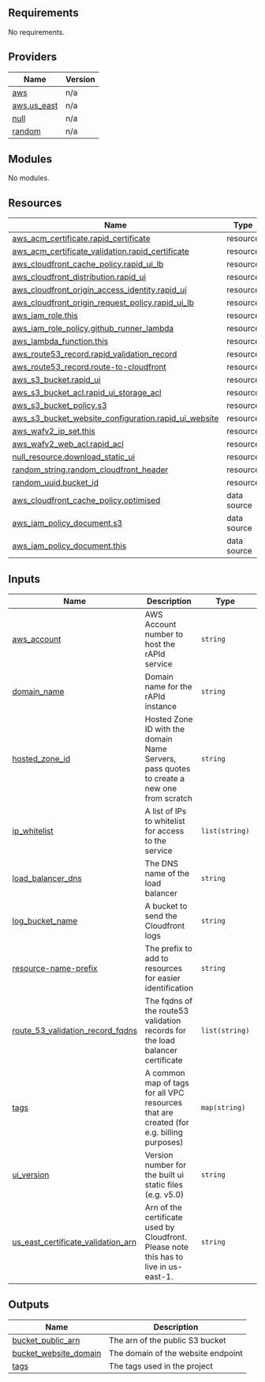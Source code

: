 <!-- BEGIN_TF_DOCS -->
## Requirements

No requirements.

## Providers

| Name | Version |
|------|---------|
| <a name="provider_aws"></a> [aws](#provider\_aws) | n/a |
| <a name="provider_aws.us_east"></a> [aws.us\_east](#provider\_aws.us\_east) | n/a |
| <a name="provider_null"></a> [null](#provider\_null) | n/a |
| <a name="provider_random"></a> [random](#provider\_random) | n/a |

## Modules

No modules.

## Resources

| Name | Type |
|------|------|
| [aws_acm_certificate.rapid_certificate](https://registry.terraform.io/providers/hashicorp/aws/latest/docs/resources/acm_certificate) | resource |
| [aws_acm_certificate_validation.rapid_certificate](https://registry.terraform.io/providers/hashicorp/aws/latest/docs/resources/acm_certificate_validation) | resource |
| [aws_cloudfront_cache_policy.rapid_ui_lb](https://registry.terraform.io/providers/hashicorp/aws/latest/docs/resources/cloudfront_cache_policy) | resource |
| [aws_cloudfront_distribution.rapid_ui](https://registry.terraform.io/providers/hashicorp/aws/latest/docs/resources/cloudfront_distribution) | resource |
| [aws_cloudfront_origin_access_identity.rapid_ui](https://registry.terraform.io/providers/hashicorp/aws/latest/docs/resources/cloudfront_origin_access_identity) | resource |
| [aws_cloudfront_origin_request_policy.rapid_ui_lb](https://registry.terraform.io/providers/hashicorp/aws/latest/docs/resources/cloudfront_origin_request_policy) | resource |
| [aws_iam_role.this](https://registry.terraform.io/providers/hashicorp/aws/latest/docs/resources/iam_role) | resource |
| [aws_iam_role_policy.github_runner_lambda](https://registry.terraform.io/providers/hashicorp/aws/latest/docs/resources/iam_role_policy) | resource |
| [aws_lambda_function.this](https://registry.terraform.io/providers/hashicorp/aws/latest/docs/resources/lambda_function) | resource |
| [aws_route53_record.rapid_validation_record](https://registry.terraform.io/providers/hashicorp/aws/latest/docs/resources/route53_record) | resource |
| [aws_route53_record.route-to-cloudfront](https://registry.terraform.io/providers/hashicorp/aws/latest/docs/resources/route53_record) | resource |
| [aws_s3_bucket.rapid_ui](https://registry.terraform.io/providers/hashicorp/aws/latest/docs/resources/s3_bucket) | resource |
| [aws_s3_bucket_acl.rapid_ui_storage_acl](https://registry.terraform.io/providers/hashicorp/aws/latest/docs/resources/s3_bucket_acl) | resource |
| [aws_s3_bucket_policy.s3](https://registry.terraform.io/providers/hashicorp/aws/latest/docs/resources/s3_bucket_policy) | resource |
| [aws_s3_bucket_website_configuration.rapid_ui_website](https://registry.terraform.io/providers/hashicorp/aws/latest/docs/resources/s3_bucket_website_configuration) | resource |
| [aws_wafv2_ip_set.this](https://registry.terraform.io/providers/hashicorp/aws/latest/docs/resources/wafv2_ip_set) | resource |
| [aws_wafv2_web_acl.rapid_acl](https://registry.terraform.io/providers/hashicorp/aws/latest/docs/resources/wafv2_web_acl) | resource |
| [null_resource.download_static_ui](https://registry.terraform.io/providers/hashicorp/null/latest/docs/resources/resource) | resource |
| [random_string.random_cloudfront_header](https://registry.terraform.io/providers/hashicorp/random/latest/docs/resources/string) | resource |
| [random_uuid.bucket_id](https://registry.terraform.io/providers/hashicorp/random/latest/docs/resources/uuid) | resource |
| [aws_cloudfront_cache_policy.optimised](https://registry.terraform.io/providers/hashicorp/aws/latest/docs/data-sources/cloudfront_cache_policy) | data source |
| [aws_iam_policy_document.s3](https://registry.terraform.io/providers/hashicorp/aws/latest/docs/data-sources/iam_policy_document) | data source |
| [aws_iam_policy_document.this](https://registry.terraform.io/providers/hashicorp/aws/latest/docs/data-sources/iam_policy_document) | data source |

## Inputs

| Name | Description | Type | Default | Required |
|------|-------------|------|---------|:--------:|
| <a name="input_aws_account"></a> [aws\_account](#input\_aws\_account) | AWS Account number to host the rAPId service | `string` | n/a | yes |
| <a name="input_domain_name"></a> [domain\_name](#input\_domain\_name) | Domain name for the rAPId instance | `string` | n/a | yes |
| <a name="input_hosted_zone_id"></a> [hosted\_zone\_id](#input\_hosted\_zone\_id) | Hosted Zone ID with the domain Name Servers, pass quotes to create a new one from scratch | `string` | n/a | yes |
| <a name="input_ip_whitelist"></a> [ip\_whitelist](#input\_ip\_whitelist) | A list of IPs to whitelist for access to the service | `list(string)` | n/a | yes |
| <a name="input_load_balancer_dns"></a> [load\_balancer\_dns](#input\_load\_balancer\_dns) | The DNS name of the load balancer | `string` | n/a | yes |
| <a name="input_log_bucket_name"></a> [log\_bucket\_name](#input\_log\_bucket\_name) | A bucket to send the Cloudfront logs | `string` | n/a | yes |
| <a name="input_resource-name-prefix"></a> [resource-name-prefix](#input\_resource-name-prefix) | The prefix to add to resources for easier identification | `string` | n/a | yes |
| <a name="input_route_53_validation_record_fqdns"></a> [route\_53\_validation\_record\_fqdns](#input\_route\_53\_validation\_record\_fqdns) | The fqdns of the route53 validation records for the load balancer certificate | `list(string)` | `[]` | no |
| <a name="input_tags"></a> [tags](#input\_tags) | A common map of tags for all VPC resources that are created (for e.g. billing purposes) | `map(string)` | n/a | yes |
| <a name="input_ui_version"></a> [ui\_version](#input\_ui\_version) | Version number for the built ui static files (e.g. v5.0) | `string` | n/a | yes |
| <a name="input_us_east_certificate_validation_arn"></a> [us\_east\_certificate\_validation\_arn](#input\_us\_east\_certificate\_validation\_arn) | Arn of the certificate used by Cloudfront. Please note this has to live in us-east-1. | `string` | n/a | yes |

## Outputs

| Name | Description |
|------|-------------|
| <a name="output_bucket_public_arn"></a> [bucket\_public\_arn](#output\_bucket\_public\_arn) | The arn of the public S3 bucket |
| <a name="output_bucket_website_domain"></a> [bucket\_website\_domain](#output\_bucket\_website\_domain) | The domain of the website endpoint |
| <a name="output_tags"></a> [tags](#output\_tags) | The tags used in the project |
<!-- END_TF_DOCS -->
